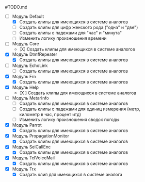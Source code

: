 #TODO.md

- [ ] Модуль Default
    - [X] Создать клипы для имеющихся в системе аналогов
    - [ ] Создать клипы для цифр женского рода ("одна" и "две")
    - [ ] Создать клипы с падежами для "час" и "минута" 
    - [ ] Изменить логику произношения времени
- [ ] Модуль Core
    - [Х] Создать клипы для имеющихся в системе аналогов
- [X] Модуль DtmfRepeater
    - [X] Создать клипы для имеющихся в системе аналогов
- [ ] Модуль EchoLink
    - [ ] Создать клипы для имеющихся в системе аналогов
- [X] Модуль Frn
    - [X] Создать клипы для имеющихся в системе аналогов
- [X] Модуль Help
    - [X ] Создать клипы для имеющихся в системе аналогов
- [ ] Модуль MetarInfo
    - [ ] Создать клипы для имеющихся в системе аналогов
    - [ ] Создать клипы с падежами для единиц измерения (метр, километр в час, процент итд)
    - [ ] Изменить логику произношения сводок погоды
- [X] Модуль Parrot
    - [X] Создать клипы для имеющихся в системе аналогов
- [X] Модуль PropagationMonitor
    - [X] Создать клипы для имеющихся в системе аналогов
- [X] Модуль SelCallEnc
    - [X] Создать клипы для имеющихся в системе аналогов
- [X] Модуль TclVoiceMail
    - [X] Создать клипы для имеющихся в системе аналогов
- [X] Модуль Trx
    - [X] Создать клип для имеющихся в системе аналога
